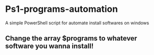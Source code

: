 # Ps1-programs-automation
A simple PowerShell script for automate install softwares on windows

## Change the array $programs to whatever software you wanna install!